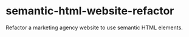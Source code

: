 # semantic-html-website-refactor
Refactor a marketing agency website to use semantic HTML elements.
